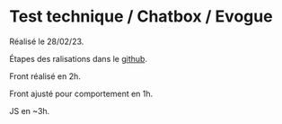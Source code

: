 # Test technique / Chatbox / Evogue

Réalisé le 28/02/23.

Étapes des ralisations dans le [github](https://github.com/youpiwaza/evogue/tree/main/test-technique).

Front réalisé en 2h.

Front ajusté pour comportement en 1h.

JS en ~3h.
